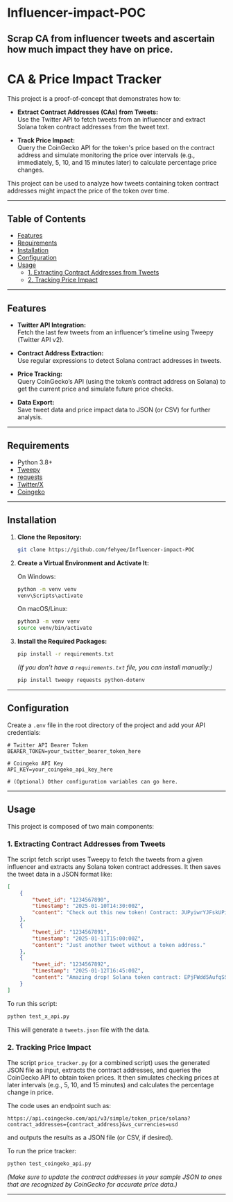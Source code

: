 # Influencer-impact-POC
Scrap CA from influencer tweets and ascertain how much impact they have on price. 
---

# CA & Price Impact Tracker

This project is a proof-of-concept that demonstrates how to:

- **Extract Contract Addresses (CAs) from Tweets:**  
  Use the Twitter API to fetch tweets from an influencer and extract Solana token contract addresses from the tweet text.

- **Track Price Impact:**  
  Query the CoinGecko API for the token's price based on the contract address and simulate monitoring the price over intervals (e.g., immediately, 5, 10, and 15 minutes later) to calculate percentage price changes.

This project can be used to analyze how tweets containing token contract addresses might impact the price of the token over time.

---

## Table of Contents

- [Features](#features)
- [Requirements](#requirements)
- [Installation](#installation)
- [Configuration](#configuration)
- [Usage](#usage)
  - [1. Extracting Contract Addresses from Tweets](#1-extracting-contract-addresses-from-tweets)
  - [2. Tracking Price Impact](#2-tracking-price-impact)


---

## Features

- **Twitter API Integration:**  
  Fetch the last few tweets from an influencer’s timeline using Tweepy (Twitter API v2).

- **Contract Address Extraction:**  
  Use regular expressions to detect Solana contract addresses in tweets.

- **Price Tracking:**  
  Query CoinGecko’s API (using the token’s contract address on Solana) to get the current price and simulate future price checks.

- **Data Export:**  
  Save tweet data and price impact data to JSON (or CSV) for further analysis.

---

## Requirements

- Python 3.8+
- [Tweepy](https://www.tweepy.org/)
- [requests](https://docs.python-requests.org/)
- [Twitter/X](https://developer.twitter.com/)
- [Coingeko](https://developer.twitter.com/)

---

## Installation

1. **Clone the Repository:**

   ```bash
   git clone https://github.com/fehyee/Influencer-impact-POC
   ```

2. **Create a Virtual Environment and Activate It:**

   On Windows:

   ```bash
   python -m venv venv
   venv\Scripts\activate
   ```

   On macOS/Linux:

   ```bash
   python3 -m venv venv
   source venv/bin/activate
   ```

3. **Install the Required Packages:**

   ```bash
   pip install -r requirements.txt
   ```

   *(If you don’t have a `requirements.txt` file, you can install manually:)*

   ```bash
   pip install tweepy requests python-dotenv
   ```

---

## Configuration

Create a `.env` file in the root directory of the project and add your API credentials:

```env
# Twitter API Bearer Token
BEARER_TOKEN=your_twitter_bearer_token_here

# Coingeko API Key
API_KEY=your_coingeko_api_key_here

# (Optional) Other configuration variables can go here.
```

---

## Usage

This project is composed of two main components:

### 1. Extracting Contract Addresses from Tweets

The script fetch script uses Tweepy to fetch the tweets from a given influencer and extracts any Solana token contract addresses. It then saves the tweet data in a JSON format like:

```json
[
    {
        "tweet_id": "1234567890",
        "timestamp": "2025-01-10T14:30:00Z",
        "content": "Check out this new token! Contract: JUPyiwrYJFskUPiHa7hkeR8VUtAeFoSYbKedZNsDvCN"
    },
    {
        "tweet_id": "1234567891",
        "timestamp": "2025-01-11T15:00:00Z",
        "content": "Just another tweet without a token address."
    },
    {
        "tweet_id": "1234567892",
        "timestamp": "2025-01-12T16:45:00Z",
        "content": "Amazing drop! Solana token contract: EPjFWdd5AufqSSqeM2qN1xzybapC8G4wEGGkZwyTDt1v"
    }
]
```

To run this script:

```bash
python test_x_api.py
```

This will generate a `tweets.json` file with the data.

### 2. Tracking Price Impact

The script `price_tracker.py` (or a combined script) uses the generated JSON file as input, extracts the contract addresses, and queries the CoinGecko API to obtain token prices. It then simulates checking prices at later intervals (e.g., 5, 10, and 15 minutes) and calculates the percentage change in price.

The code uses an endpoint such as:

```
https://api.coingecko.com/api/v3/simple/token_price/solana?contract_addresses={contract_address}&vs_currencies=usd
```

and outputs the results as a JSON file (or CSV, if desired).

To run the price tracker:

```bash
python test_coingeko_api.py
```

*(Make sure to update the contract addresses in your sample JSON to ones that are recognized by CoinGecko for accurate price data.)*

---

